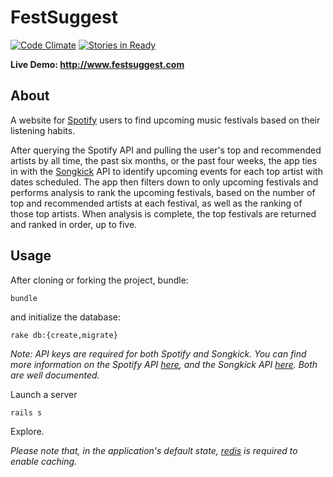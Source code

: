 # FestSuggest
[![Code Climate](https://codeclimate.com/github/ryanflach/fest_suggest/badges/gpa.svg)](https://codeclimate.com/github/ryanflach/fest_suggest) [![Stories in Ready](https://badge.waffle.io/ryanflach/fest_suggest.svg?label=ready&title=Ready)](http://waffle.io/ryanflach/fest_suggest)

**Live Demo: http://www.festsuggest.com**

## About
A website for [Spotify](www.spotify.com) users to find upcoming music festivals based on their listening habits.

After querying the Spotify API and pulling the user's top and recommended artists by all time, the past six months, or the past four weeks, the app ties in with the [Songkick](www.songkick.com) API to identify upcoming events for each top artist with dates scheduled. The app then filters down to only upcoming festivals and performs analysis to rank the upcoming festivals, based on the number of top and recommended artists at each festival, as well as the ranking of those top artists. When analysis is complete, the top festivals are returned and ranked in order, up to five.

## Usage
After cloning or forking the project, bundle:
```
bundle
```
and initialize the database:
```
rake db:{create,migrate}
```

_Note: API keys are required for both Spotify and Songkick. You can find more information on the Spotify API [here](https://developer.spotify.com/web-api/), and the Songkick API [here](http://www.songkick.com/developer). Both are well documented._

Launch a server
```
rails s
```
Explore.

_Please note that, in the application's default state, [redis](https://github.com/redis-store/redis-rails) is required to enable caching._
